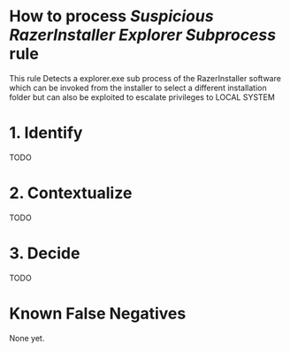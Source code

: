 # How to process *Suspicious RazerInstaller Explorer Subprocess* rule
This rule Detects a explorer.exe sub process of the RazerInstaller software which can be invoked from the installer to select a different installation folder but can also be exploited to escalate privileges to LOCAL SYSTEM

# 1. Identify
TODO

# 2. Contextualize
TODO

# 3. Decide
TODO

# Known False Negatives
None yet.
